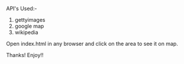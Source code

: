 API's Used:-

1) gettyimages
2) google map
3) wikipedia

Open index.html in any browser and click on the area to see it on map.

Thanks!
Enjoy!!
